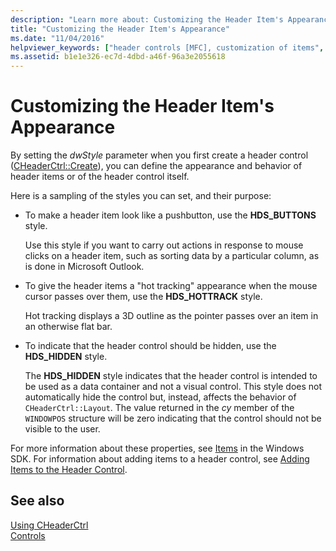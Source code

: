 ```yaml
---
description: "Learn more about: Customizing the Header Item's Appearance"
title: "Customizing the Header Item's Appearance"
ms.date: "11/04/2016"
helpviewer_keywords: ["header controls [MFC], customization of items", "CHeaderCtrl class [MFC], customizing the items", "HDS_ styles"]
ms.assetid: b1e1e326-ec7d-4dbd-a46f-96a3e2055618
---
```

# Customizing the Header Item's Appearance

By setting the *dwStyle* parameter when you first create a header control ([CHeaderCtrl::Create](reference/cheaderctrl-class.md#create)), you can define the appearance and behavior of header items or of the header control itself.

Here is a sampling of the styles you can set, and their purpose:

- To make a header item look like a pushbutton, use the **HDS_BUTTONS** style.

   Use this style if you want to carry out actions in response to mouse clicks on a header item, such as sorting data by a particular column, as is done in Microsoft Outlook.

- To give the header items a "hot tracking" appearance when the mouse cursor passes over them, use the **HDS_HOTTRACK** style.

   Hot tracking displays a 3D outline as the pointer passes over an item in an otherwise flat bar.

- To indicate that the header control should be hidden, use the **HDS_HIDDEN** style.

   The **HDS_HIDDEN** style indicates that the header control is intended to be used as a data container and not a visual control. This style does not automatically hide the control but, instead, affects the behavior of `CHeaderCtrl::Layout`. The value returned in the *cy* member of the `WINDOWPOS` structure will be zero indicating that the control should not be visible to the user.

For more information about these properties, see [Items](/windows/win32/Controls/header-controls) in the Windows SDK. For information about adding items to a header control, see [Adding Items to the Header Control](adding-items-to-the-header-control.md).

## See also

[Using CHeaderCtrl](using-cheaderctrl.md)<br/>
[Controls](controls-mfc.md)
